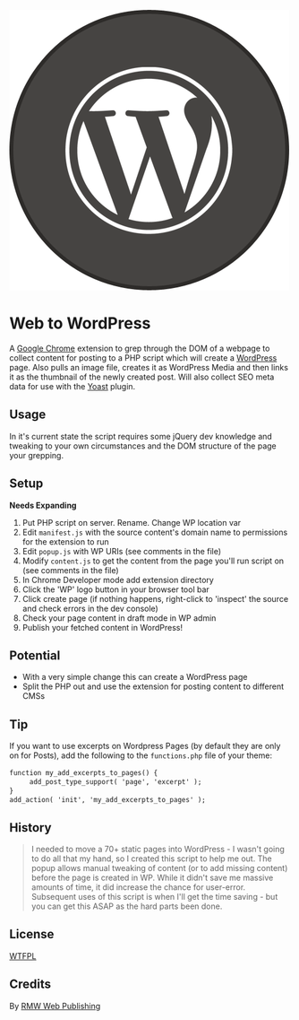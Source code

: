 ![WordPress logo](chrome-extension-web2wp/logo-128.png)

# Web to WordPress

A [Google Chrome](https://www.google.com.au/chrome) extension to grep through the DOM of a webpage to collect content for posting to a PHP script which will create a [WordPress](https://wordpress.org/) page. Also pulls an image file, creates it as WordPress Media and then links it as the thumbnail of the newly created post. Will also collect SEO meta data for use with the [Yoast](https://yoast.com/) plugin.


## Usage

In it's current state the script requires some jQuery dev knowledge and tweaking to your own circumstances and the DOM structure of the page your grepping.


## Setup

**Needs Expanding**

1. Put PHP script on server. Rename. Change WP location var
1. Edit `manifest.js` with the source content's domain name to permissions for the extension to run
1. Edit `popup.js` with WP URIs (see comments in the file)
1. Modify `content.js` to get the content from the page you'll run script on (see comments in the file)
1. In Chrome Developer mode add extension directory
1. Click the 'WP' logo button in your browser tool bar
1. Click create page (if nothing happens, right-click to 'inspect' the source and check errors in the dev console)
1. Check your page content in draft mode in WP admin
1. Publish your fetched content in WordPress!

## Potential

* With a very simple change this can create a WordPress page
* Split the PHP out and use the extension for posting content to different CMSs


## Tip

If you want to use excerpts on Wordpress Pages (by default they are only on for Posts), add the following to the `functions.php` file of your theme:

```
function my_add_excerpts_to_pages() {
     add_post_type_support( 'page', 'excerpt' );
}
add_action( 'init', 'my_add_excerpts_to_pages' );
```

## History

> I needed to move a 70+ static pages into WordPress - I wasn't going to do all that my hand, so I created this script to help me out. The popup allows manual tweaking of content (or to add missing content) before the page is created in WP. While it didn't save me massive amounts of time, it did increase the chance for user-error. Subsequent uses of this script is when I'll get the time saving - but you can get this ASAP as the hard parts been done.


## License

[WTFPL](http://www.wtfpl.net/)


## Credits

By [RMW Web Publishing](http://rwpublishing.net.au)